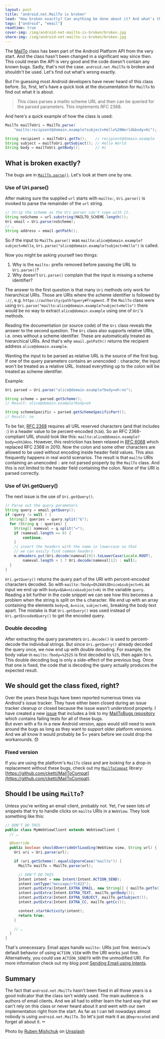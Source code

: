 ```yaml
---
layout: post
title: "android.net.MailTo is broken"
lead: "How broken exactly? Can anything be done about it? And what's this for anyway? All questions that will be answered in this post."
tags: ["android", "email"]
readtime: true
cover-img: /img/android-net-mailto-is-broken/broken.jpg
share-img: /img/android-net-mailto-is-broken/broken.jpg
---
```


The [MailTo](https://developer.android.com/reference/android/net/MailTo) class has been part of the Android Platform API from the very start.
And the class hasn't been changed in a significant way since then. This could mean the API is very good and the code doesn't contain any known bugs.
Sadly, that's not the case. `android.net.MailTo` is broken and shouldn't be used. Let's find out what's wrong exactly.

But I'm guessing most Android developers have never heard of this class before. So, first, let's have a quick look at the documentation for `MailTo` to find out what it is about.

> This class parses a mailto scheme URL and then can be queried for the parsed parameters. This implements RFC 2368.

And here's a quick example of how the class is used:

```java
MailTo mailToUri = MailTo.parse(
    "mailto:recipient@domain.example?subject=Hello%20World&body=Hi");

String recipient = mailToUri.getTo();    // recipient@domain.example
String subject = mailToUri.getSubject(); // Hello World
String body = mailToUri.getBody();       // Hi
```

## What is broken exactly?

The bugs are in [`MailTo.parse()`](https://android.googlesource.com/platform/frameworks/base/+/6090995951c6e2e4dcf38102f01793f8a94166e1/core/java/android/net/MailTo.java#64). Let's look at them one by one.

### Use of Uri.parse()

After making sure the supplied `url` starts with `mailto:`, `Uri.parse()` is invoked to parse the remainder of the `url` string.

```java
// Strip the scheme as the Uri parser can't cope with it.
String noScheme = url.substring(MAILTO_SCHEME.length());
Uri email = Uri.parse(noScheme);
// …
String address = email.getPath();
```

So if the input to `MailTo.parse()` was `mailto:alice@domain.example?subject=Hello`, `Uri.parse("alice@domain.example?subject=Hello")` is called.

Now you might be asking yourself two things:

1. Why is the `mailto:` prefix removed before passing the URL to `Uri.parse()`?
2. Why doesn't `Uri.parse()` complain that the input is missing a scheme identifier?

The answer to the first question is that many `Uri` methods only work for hierarchical URIs. Those are URIs where the scheme identifier is followed by `://`, e.g. `https://authority/path?query#fragment`. If the `MailTo` class were using `Uri.parse("mailto:alice@domain.example?subject=Hello")` there would be no way to extract `alice@domain.example` using one of `Uri`'s methods.

Reading the documentation (or source code) of the `Uri` class reveals the answer to the second question. The `Uri` class also supports relative URIs, i.e. ones without a scheme identifier. These are automatically treated as hierarchical URIs. And that's why `email.getPath()` returns the recipient address `alice@domain.example`.

Wanting the input to be parsed as relative URL is the source of the first bug. If one of the query parameters contains an unencoded `:` character, the input won't be treated as a relative URL. Instead everything up to the colon will be treated as scheme identifier.

Example:
```java
Uri parsed = Uri.parse("alice@domain.example?body=oh:no");

String scheme = parsed.getScheme();                     
// Result: alice@domain.example?body=oh

String schemeSpecific = parsed.getSchemeSpecificPart();
// Result: no
```

To be fair, [RFC 2368](https://tools.ietf.org/html/rfc2368) requires all URL reserved characters (and that includes `:`) in a header value to be percent-encoded (`%3A`). So an RFC 2368-compliant URL should look like this: `mailto:alice@domain.example?body=oh%3Ano`.
However, this restriction has been relaxed in [RFC 6068](https://tools.ietf.org/html/rfc6068) which replaced RFC 2368 in 2010. Now the colon and some other characters are allowed to be used without encoding inside header field values. This also frequently happens in real world scenarios.
The result is that `mailto` URIs containing an unencoded `:` are not parsed properly by the `MailTo` class. And this is not limited to the header field containing the colon. None of the URI is parsed correctly.


### Use of Uri.getQuery()

The next issue is the use of `Uri.getQuery()`.

```java
// Parse out the query parameters
String query = email.getQuery();
if (query != null ) {
  String[] queries = query.split("&");
  for (String q : queries) {
    String[] nameval = q.split("=");
    if (nameval.length == 0) {
        continue;
    }
    // insert the headers with the name in lowercase so that
    // we can easily find common headers
    m.mHeaders.put(Uri.decode(nameval[0]).toLowerCase(Locale.ROOT),
        nameval.length > 1 ? Uri.decode(nameval[1]) : null);
  }
}
```

`Uri.getQuery()` returns the query part of the URI with percent-encoded characters decoded. So with `mailto:?body=Q%26A%3Dnice&subject=Hi` as input we end up with `body=Q&A=nice&subject=Hi` in the variable `query`. Reading a bit further in the code snippet we can see how this becomes a problem when the string is split on the `&` character. We end up with an array containing the elements `body=Q`, `A=nice`, `subject=Hi`, breaking the body text apart. The mistake is that `Uri.getQuery()` was used instead of `Uri.getEncodedQuery()` to get the encoded query.


### Double decoding

After extracting the query parameters `Uri.decode()` is used to percent-decode the individual strings. But since `Uri.getQuery()` already decoded the query once, we now end up with double decoding. For example, the body value in `mailto:?body=%2525` is first decoded to `%25`, then again to `%`.
This double decoding bug is only a side-effect of the previous bug. Once that one is fixed, the code that is decoding the query actually produces the expected result.


## We should get the class fixed, right?

Over the years these bugs have been reported numerous times via Android's issue tracker. They have either been closed during an issue tracker cleanup or closed because the issue wasn't understood properly. I have created a new [issue](https://issuetracker.google.com/issues/153161703) that includes a link to my [MailToBugs repository](https://github.com/cketti/MailToBugs) which contains failing tests for all of these bugs.  
But even with a fix in a new Android version, apps would still need to work around the bugs as long as they want to support older platform versions. And we all know it would probably be 5+ years before we could drop the workarounds. 😞

### Fixed version

If you are using the platform's `MailTo` class and are looking for a drop-in replacement without these bugs, check out my [`MailToCompat`](https://github.com/cketti/MailToCompat) library: [https://github.com/cketti/MailToCompat](https://github.com/cketti/MailToCompat).


## Should I be using `MailTo`?

Unless you're writing an email client, probably not. Yet, I've seen lots of snippets that try to handle clicks on `mailto` URIs in a `WebView`. They look something like this:

```java
// DON'T DO THIS
public class MyWebViewClient extends WebViewClient {
  // …

  @Override
  public boolean shouldOverrideUrlLoading(WebView view, String url) {
    Uri uri = Uri.parse(url);

    if (uri.getScheme().equalsIgnoreCase("mailto")) {
      MailTo mailTo = MailTo.parse(url);

      // DON'T DO THIS
      Intent intent = new Intent(Intent.ACTION_SEND);
      intent.setType("message/rfc822");
      intent.putExtra(Intent.EXTRA_EMAIL, new String[] { mailTo.getTo() });
      intent.putExtra(Intent.EXTRA_TEXT, mailTo.getBody());
      intent.putExtra(Intent.EXTRA_SUBJECT, mailTo.getSubject());
      intent.putExtra(Intent.EXTRA_CC, mailTo.getCc());

      context.startActivity(intent);
      return true;
    }

    // …
  }
}
```

That's unnecessary. Email apps handle `mailto:` URIs just fine. `WebView`'s default behavior of using `ACTION_VIEW` with the URI works just fine.
Alternatively, you could use `ACTION_SENDTO` with the unmodified URI. For more information check out my blog post [Sending Email using Intents](https://cketti.de/2016/01/08/sending-email-using-intents/).


## Summary

The fact that `android.net.MailTo` hasn't been fixed in all those years is a good indicator that the class isn't widely used. The main audience is authors of email clients. And we all had to either learn the hard way that we can't rely on this class or never heard about it and went with our own implementation right from the start. As far as I can tell nowadays almost nobody is using `android.net.MailTo`. So let's just mark it as `@Deprecated` and forget all about it. ⚰️


Photo by [Ruben Mishchuk](https://unsplash.com/@ruben244?utm_source=unsplash&amp;utm_medium=referral&amp;utm_content=creditCopyText) on [Unsplash](https://unsplash.com/photos/EC5AQfxgxdE)
